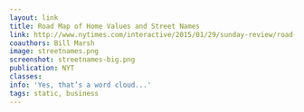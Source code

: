 ```yaml
---
layout: link
title: Road Map of Home Values and Street Names
link: http://www.nytimes.com/interactive/2015/01/29/sunday-review/road-map-home-values-street-names.html?_r=0
coauthors: Bill Marsh
image: streetnames.png
screenshot: streetnames-big.png
publication: NYT
classes:
info: 'Yes, that’s a word cloud...'
tags: static, business
---
```

